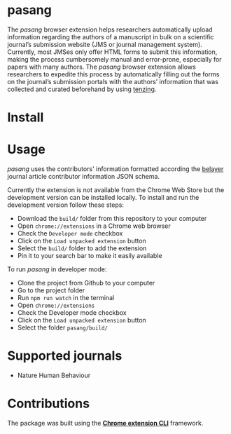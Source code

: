 # pasang
The _pasang_ browser extension helps researchers automatically upload information regarding the authors of a manuscript in bulk on a scientific journal’s submission website (JMS or journal management system). Currently, most JMSes only offer HTML forms to submit this information, making the process cumbersomely manual and error-prone, especially for papers with many authors. The _pasang_ browser extension allows researchers to expedite this process by automatically filling out the forms on the journal’s submission portals with the authors’ information that was collected and curated beforehand by using [tenzing](https://tenzing.club).

# Install


# Usage
_pasang_ uses the contributors' information formatted according the [belayer](https://github.com/tenzing-contrib/belayer) journal article contributor information JSON schema.

Currently the extension is not available from the Chrome Web Store but the development version can be installed locally. To install and run the development version follow these steps:
* Download the `build/` folder from this repository to your computer
* Open `chrome://extensions` in a Chrome web browser
* Check the `Developer mode` checkbox
* Click on the `Load unpacked extension` button
* Select the `build/` folder to add the extension
* Pin it to your search bar to make it easily available

To run _pasang_ in developer mode:
* Clone the project from Github to your computer
* Go to the project folder
* Run `npm run watch` in the terminal
* Open `chrome://extensions`
* Check the Developer mode checkbox
* Click on the `Load unpacked extension` button
* Select the folder `pasang/build/`

# Supported journals
- Nature Human Behaviour

# Contributions

The package was built using the [__Chrome extension CLI__](https://github.com/dutiyesh/chrome-extension-cli#readme) framework.